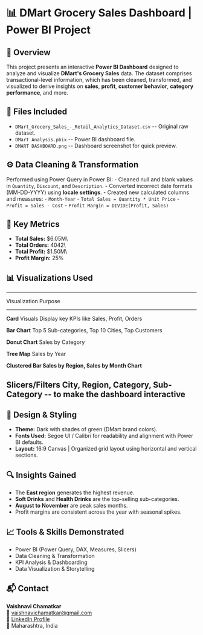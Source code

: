 # 📊 DMart Grocery Sales Dashboard \| Power BI Project

## 🔗 Overview

This project presents an interactive **Power BI Dashboard** designed to
analyze and visualize **DMart's Grocery Sales** data. The dataset
comprises transactional-level information, which has been cleaned,
transformed, and visualized to derive insights on **sales**, **profit**,
**customer behavior**, **category performance**, and more.

## 📁 Files Included

-   `DMart_Grocery_Sales_-_Retail_Analytics_Dataset.csv` -- Original raw
    dataset.
-   `DMart Analysis.pbix` -- Power BI dashboard file.
-   `DMART DASHBOARD.png` -- Dashboard screenshot for quick preview.

## ⚙️ Data Cleaning & Transformation

Performed using Power Query in Power BI: - Cleaned null and blank values
in `Quantity`, `Discount`, and `Description`. - Converted incorrect date
formats (MM-DD-YYYY) using **locale settings**. - Created new calculated
columns and measures: - `Month-Year` -
`Total Sales = Quantity * Unit Price` - `Profit = Sales - Cost` -
`Profit Margin = DIVIDE(Profit, Sales)`

## 📌 Key Metrics

-   **Total Sales:** \$6.05M\
-   **Total Orders:** 4042\
-   **Total Profit:** \$1.50M\
-   **Profit Margin:** 25%

## 📊 Visualizations Used

  --------------------------------------------------------------------------
  Visualization         Purpose
  --------------------- ----------------------------------------------------
  **Card** Visuals      Display key KPIs like Sales, Profit, Orders

  **Bar Chart**         Top 5 Sub-categories, Top 10 Cities, Top Customers

  **Donut Chart**       Sales by Category

  **Tree Map**          Sales by Year

  **Clustered Bar       Sales by Region, Sales by Month
  Chart**               

  **Slicers/Filters**   City, Region, Category, Sub-Category -- to make the
                        dashboard interactive
  --------------------------------------------------------------------------

## 🎨 Design & Styling

-   **Theme:** Dark with shades of green (DMart brand colors).
-   **Fonts Used:** Segoe UI / Calibri for readability and alignment
    with Power BI defaults.
-   **Layout:** 16:9 Canvas \| Organized grid layout using horizontal
    and vertical sections.

## 🔍 Insights Gained

-   The **East region** generates the highest revenue.
-   **Soft Drinks** and **Health Drinks** are the top-selling
    sub-categories.
-   **August to November** are peak sales months.
-   Profit margins are consistent across the year with seasonal spikes.

## 📈 Tools & Skills Demonstrated

-   Power BI (Power Query, DAX, Measures, Slicers)
-   Data Cleaning & Transformation
-   KPI Analysis & Dashboarding
-   Data Visualization & Storytelling

## 📬 Contact

**Vaishnavi Chamatkar**\
📧 vaishnavichamatkar@gmail.com\
🔗 [LinkedIn Profile](#)\
📍 Maharashtra, India
